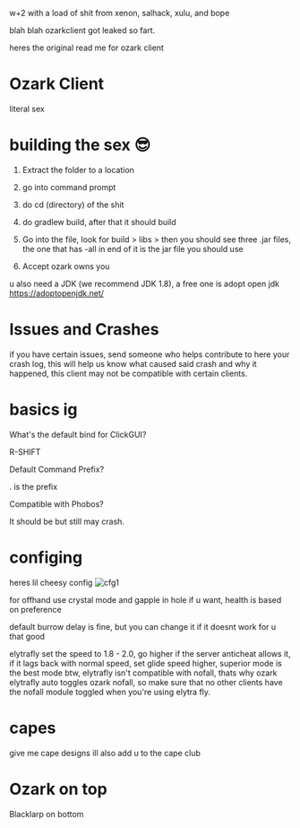 w+2 with a load of shit from xenon, salhack, xulu, and bope

blah blah ozarkclient got leaked so fart.

heres the original read me for ozark client

# Ozark Client
literal sex

# building the sex 😎
1. Extract the folder to a location

2. go into command prompt

3. do cd (directory) of the shit

4. do gradlew build, after that it should build

5. Go into the file, look for build > libs > then you should see three .jar files, the one that has -all in end of it
is the jar file you should use

6. Accept ozark owns you

u also need a JDK (we recommend JDK 1.8), a free one is adopt open jdk https://adoptopenjdk.net/

# Issues and Crashes

if you have certain issues, send someone who helps contribute to here your crash log,
this will help us know what caused said crash and why it happened,
this client may not be compatible with certain clients. 

# basics ig

What's the default bind for ClickGUI?

R-SHIFT

Default Command Prefix?

. is the prefix

Compatible with Phobos?

It should be but still may crash.

# configing

heres lil cheesy config
![cfg1](https://media.discordapp.net/attachments/774445515629920260/797986249112944660/heres_lil_cheesy_config.PNG)  

for offhand use crystal mode and gapple in hole if u want, health is based on preference

default burrow delay is fine, but you can change it if it doesnt work for u that good

elytrafly set the speed to 1.8 - 2.0, go higher if the server anticheat allows it, if it lags back with normal speed, set glide speed higher, superior mode is the best mode btw, elytrafly isn't compatible with nofall, thats why ozark elytrafly auto toggles ozark nofall, so make sure that no other clients have the nofall module toggled when you're using elytra fly.

# capes
give me cape designs ill also add u to the cape club

# Ozark on top
Blacklarp on bottom 

